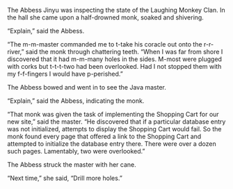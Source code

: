 The Abbess Jinyu was inspecting the state of the
Laughing Monkey Clan.  In the hall she came upon a half-drowned monk,
soaked and shivering.

“Explain,” said the Abbess.

“The m-m-master commanded me to t-take his coracle out onto
the r-r-river,” said the monk through chattering teeth.
“When I was far from shore I discovered that it had m-m-many
holes in the sides.  M-most were plugged with corks but
t-t-t-two had been overlooked.  Had I not stopped them with
my f-f-fingers I would have p-perished.”

The Abbess bowed and went in to see the Java master.

“Explain,” said the Abbess, indicating the monk.

“That monk was given the task of implementing the Shopping
Cart for our new site,” said the master.  “He discovered
that if a particular database entry was not initialized,
attempts to display the Shopping Cart would fail.  So the
monk found every page that offered a link to the Shopping
Cart and attempted to initialize the database entry
there. There were over a dozen such pages.  Lamentably,
two were overlooked.”

The Abbess struck the master with her cane.

“Next time,” she said, “Drill more holes.”

